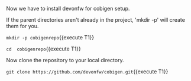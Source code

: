 Now we have to install devonfw for cobigen setup.





If the parent directories aren't already in the project, 'mkdir -p' will create them for you. 

`mkdir -p cobigenrepo`{{execute T1}}

`cd  cobigenrepo`{{execute T1}}


Now clone the repository to your local directory.

`git clone https://github.com/devonfw/cobigen.git`{{execute T1}}

